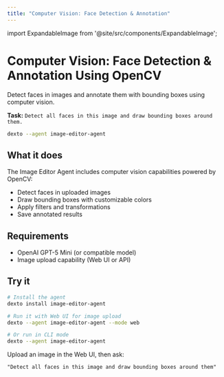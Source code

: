 ```yaml
---
title: "Computer Vision: Face Detection & Annotation"
---
```


import ExpandableImage from '@site/src/components/ExpandableImage';

# Computer Vision: Face Detection & Annotation Using OpenCV

Detect faces in images and annotate them with bounding boxes using computer vision.

**Task:** `Detect all faces in this image and draw bounding boxes around them.`

```bash
dexto --agent image-editor-agent
```

<ExpandableImage src="https://github.com/user-attachments/assets/7e4b2043-c39a-47c7-a403-a9665ee762ce" alt="Face Detection Demo" title="Computer Vision: Face Detection & Annotation" width={900} />

## What it does

The Image Editor Agent includes computer vision capabilities powered by OpenCV:
- Detect faces in uploaded images
- Draw bounding boxes with customizable colors
- Apply filters and transformations
- Save annotated results

## Requirements

- OpenAI GPT-5 Mini (or compatible model)
- Image upload capability (Web UI or API)

## Try it

```bash
# Install the agent
dexto install image-editor-agent

# Run it with Web UI for image upload
dexto --agent image-editor-agent --mode web

# Or run in CLI mode
dexto --agent image-editor-agent
```

Upload an image in the Web UI, then ask:
```
"Detect all faces in this image and draw bounding boxes around them"
```
